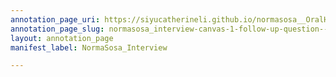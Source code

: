 ```yaml
---
annotation_page_uri: https://siyucatherineli.github.io/normasosa__OralHistory/annotations/normasosa_interview-canvas-1-follow-up-question--referring-back-to-the--riot--that-sosa-mentioned-earlier-.json
annotation_page_slug: normasosa_interview-canvas-1-follow-up-question--referring-back-to-the--riot--that-sosa-mentioned-earlier-
layout: annotation_page
manifest_label: NormaSosa_Interview

---
```

